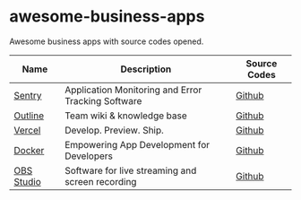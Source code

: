 # awesome-business-apps
Awesome business apps with source codes opened.

Name | Description | Source Codes
---|---|---
[Sentry](https://sentry.io/) | Application Monitoring and Error Tracking Software | [Github](https://github.com/getsentry/sentry)
[Outline](https://www.getoutline.com/) | Team wiki & knowledge base | [Github](https://github.com/outline/outline)
[Vercel](https://vercel.com/) | Develop. Preview. Ship. |  [Github](https://github.com/zeit)
[Docker](https://www.docker.com/) | Empowering App Development for Developers | [Github](https://github.com/docker)
[OBS Studio](https://obsproject.com/) | Software for live streaming and screen recording | [Github](https://github.com/obsproject/obs-studio)
